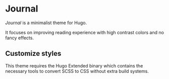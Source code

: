 # Journal

_Journal_ is a minimalist theme for Hugo.

It focuses on improving reading experience with high contrast colors and no
fancy effects.

## Customize styles

This theme requires the Hugo Extended binary which contains the necessary tools
to convert SCSS to CSS without extra build systems.
